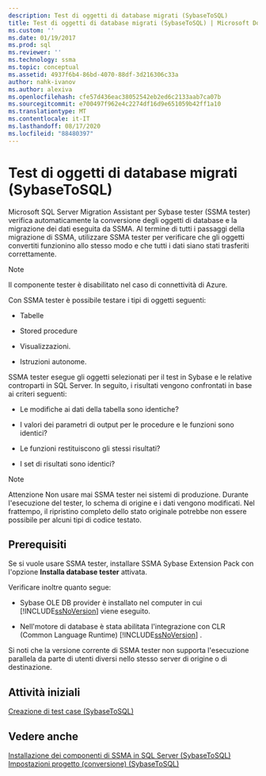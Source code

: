 ```yaml
---
description: Test di oggetti di database migrati (SybaseToSQL)
title: Test di oggetti di database migrati (SybaseToSQL) | Microsoft Docs
ms.custom: ''
ms.date: 01/19/2017
ms.prod: sql
ms.reviewer: ''
ms.technology: ssma
ms.topic: conceptual
ms.assetid: 4937f6b4-86bd-4070-88df-3d216306c33a
author: nahk-ivanov
ms.author: alexiva
ms.openlocfilehash: cfe57d436eac38052542eb2ed6c2133aab7ca07b
ms.sourcegitcommit: e700497f962e4c2274df16d9e651059b42ff1a10
ms.translationtype: MT
ms.contentlocale: it-IT
ms.lasthandoff: 08/17/2020
ms.locfileid: "88480397"
---
```

# <a name="testing-migrated-database-objects-sybasetosql"></a>Test di oggetti di database migrati (SybaseToSQL)
Microsoft SQL Server Migration Assistant per Sybase tester (SSMA tester) verifica automaticamente la conversione degli oggetti di database e la migrazione dei dati eseguita da SSMA. Al termine di tutti i passaggi della migrazione di SSMA, utilizzare SSMA tester per verificare che gli oggetti convertiti funzionino allo stesso modo e che tutti i dati siano stati trasferiti correttamente.  
  
> [!NOTE]  
> Il componente tester è disabilitato nel caso di connettività di Azure.  
  
Con SSMA tester è possibile testare i tipi di oggetti seguenti:  
  
-   Tabelle  
  
-   Stored procedure  
  
-   Visualizzazioni.  
  
-   Istruzioni autonome.  
  
SSMA tester esegue gli oggetti selezionati per il test in Sybase e le relative controparti in SQL Server. In seguito, i risultati vengono confrontati in base ai criteri seguenti:  
  
-   Le modifiche ai dati della tabella sono identiche?  
  
-   I valori dei parametri di output per le procedure e le funzioni sono identici?  
  
-   Le funzioni restituiscono gli stessi risultati?  
  
-   I set di risultati sono identici?  
  
> [!NOTE]  
> Attenzione Non usare mai SSMA tester nei sistemi di produzione. Durante l'esecuzione del tester, lo schema di origine e i dati vengono modificati. Nel frattempo, il ripristino completo dello stato originale potrebbe non essere possibile per alcuni tipi di codice testato.  
  
## <a name="prerequisites"></a>Prerequisiti  
Se si vuole usare SSMA tester, installare SSMA Sybase Extension Pack con l'opzione **Installa database tester** attivata.  
  
Verificare inoltre quanto segue:  
  
-   Sybase OLE DB provider è installato nel computer in cui [!INCLUDE[ssNoVersion](../../includes/ssnoversion-md.md)] viene eseguito.  
  
-   Nell'motore di database è stata abilitata l'integrazione con CLR (Common Language Runtime) [!INCLUDE[ssNoVersion](../../includes/ssnoversion-md.md)] .  
  
Si noti che la versione corrente di SSMA tester non supporta l'esecuzione parallela da parte di utenti diversi nello stesso server di origine o di destinazione.  
  
## <a name="getting-started"></a>Attività iniziali  
[Creazione di test case &#40;SybaseToSQL&#41;](../../ssma/sybase/creating-test-cases-sybasetosql.md)  
  
## <a name="see-also"></a>Vedere anche  
[Installazione dei componenti di SSMA in SQL Server &#40;SybaseToSQL&#41;](../../ssma/sybase/installing-ssma-components-on-sql-server-sybasetosql.md)  
[Impostazioni progetto &#40;conversione&#41; &#40;SybaseToSQL&#41;](../../ssma/sybase/project-settings-conversion-sybasetosql.md)  
  
